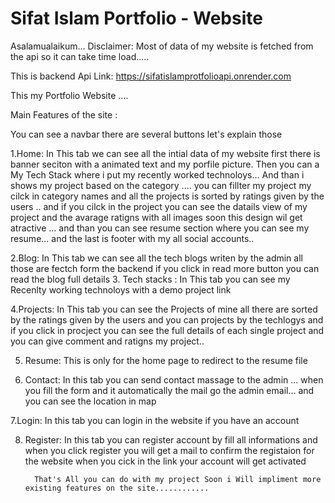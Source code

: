 # Sifat Islam Portfolio - Website

Asalamualaikum...
Disclaimer: Most of data of my website is fetched from the api so it can take time load.....

This is backend Api Link: https://sifatislamprotfolioapi.onrender.com


This my Portfolio  Website ....

Main Features of the site :
   
You can see a navbar there are several buttons let's explain those

1.Home:
         In This tab we can see all the intial data of my website first there is banner seciton with a animated text and my porfile picture.
         Then you can a My Tech Stack where i put my recently worked technoloys... And than i shows my project based on the category ....
         you can fillter my project my cilck in category names and all the projects is sorted by ratings given by the users ..
          and if you cilck in the project you can see the datails view of my project and the avarage ratigns with all images soon this design wil get
         atractive ... and than you can see resume section where you can see my resume... and the last is footer with my all social accounts..
         
2.Blog:
         In This tab we can see all the tech blogs writen by the admin all those are fectch form the backend if you click in read more button you can
         read the blog full details
3. Tech stacks :
                   In This tab you can see my Recenlty working technoloys with a demo project link

4.Projects:
             In This tab you can see the Projects of mine all there are sorted by the ratings given by the users and you can projects by the techlogys
             and if you click in procject you can see the full details of each single project and you can give comment and ratigns my project..
             
5. Resume:
            This is only for the home page to redirect to the resume file
   
6. Contact:
              In this tab you can send contact massage to the admin ... when you fill the form and it automatically the mail go the admin email...
               and you can see the location in map
              
7.Login:
           In this tab you can login in the website if you have an account

8. Register:
                In this tab you can register account by fill all informations and when you click register you will get a mail to confirm the
                 registaion for the website when you cick in the link your account will get activated 


         That's All you can do with my project Soon i Will impliment more existing features on the site............
 

